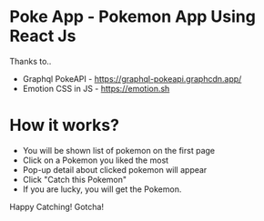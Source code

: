# Poke App - Pokemon App Using React Js

Thanks to..
- Graphql PokeAPI - https://graphql-pokeapi.graphcdn.app/
- Emotion CSS in JS - https://emotion.sh


# How it works?
- You will be shown list of pokemon on the first page
- Click on a Pokemon you liked the most
- Pop-up detail about clicked pokemon will appear
- Click "Catch this Pokemon"
- If you are lucky, you will get the Pokemon.


Happy Catching! Gotcha!
